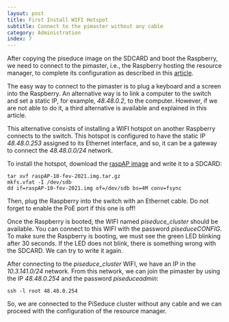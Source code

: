 ```yaml
---
layout: post
title: First Install WIFI Hotspot
subtitle: Connect to the pimaster without any cable
category: Administration
index: 7
---
```


After copying the piseduce image on the SDCARD and boot the Raspberry, we need to connect to the
pimaster, i.e., the Raspberry hosting the resource manager, to complete its configuration as
described in this [article](/2021-07-20-manager-configuration#resource-manager-installation).

The easy way to connect to the pimaster is to plug a keyboard and a screen into the Raspberry. An
alternative way is to link a computer to the switch and set a static IP, for example, *48.48.0.2*, to
the computer. However, if we are not able to do it, a third alternative is available and explained
in this article.

This alternative consists of installing a WIFI hotspot on another Raspberry connects to the switch.
This hotspot is configured to have the static IP *48.48.0.253* assigned to its Ethernet interface,
and so, it can be a gateway to connect the *48.48.0.0/24* network.

To install the hotspot, download the [raspAP
image](http://192.168.122.22/raspberry/os-images/raspAP-10-fev-2021.img.tar.gz) and write it to a
SDCARD:
```
tar xvf raspAP-10-fev-2021.img.tar.gz
mkfs.vfat -I /dev/sdb
dd if=raspAP-10-fev-2021.img of=/dev/sdb bs=4M conv=fsync
```
Then, plug the Raspberry into the switch with an Ethernet cable. Do not forget to enable the
PoE port if this one is off!

Once the Raspberry is booted, the WIFI named *piseduce_cluster* should be available. You can connect
to this WIFI with the password *piseduceCONFIG*. To make sure the Raspberry is booting, we must see
the green LED blinking after 30 seconds. If the LED does not blink, there is something wrong with
the SDCARD. We can try to write it again.

After connecting to the *piseduce_cluster* WIFI, we have an IP in the *10.3.141.0/24* network. From
this network, we can join the pimaster by using the IP *48.48.0.254* and the password
*piseduceadmin*:
```
ssh -l root 48.48.0.254
```

So, we are connected to the PiSeduce cluster without any cable and we can proceed with the
configuration of the resource manager.